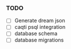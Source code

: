 ### TODO
- [ ] Generate dream json
- [ ] caqti psql integration
- [ ] database schema
- [ ] database migrations
